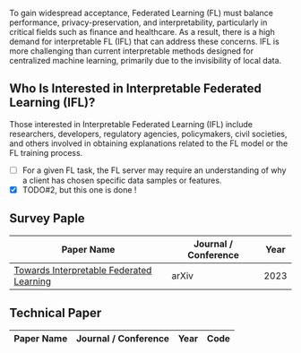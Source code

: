 To gain widespread acceptance, Federated Learning (FL) must balance performance, privacy-preservation, and interpretability, particularly in critical fields such as finance and healthcare. As a result, there is a high demand for interpretable FL (IFL) that can address these concerns. IFL is more challenging than current interpretable methods designed for centralized machine learning, primarily due to the invisibility of local data.

## Who Is Interested in Interpretable Federated Learning (IFL)?

Those interested in Interpretable Federated Learning (IFL) include researchers, developers, regulatory agencies, policymakers, civil societies, and others involved in obtaining explanations related to the FL model or the FL training process.

- [ ] For a given FL task, the FL server may require an understanding of why a client has chosen specific data samples or features.
- [x] TODO#2, but this one is done !

## Survey Paple

| Paper Name | Journal / Conference | Year |
| --- | --- | --- |
| [Towards Interpretable Federated Learning](https://arxiv.org/abs/2302.13473) | arXiv | 2023 |


## Technical Paper

| Paper Name | Journal / Conference | Year | Code |
| --- | --- | --- | --- |
